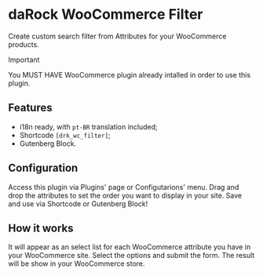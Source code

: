 # daRock WooCommerce Filter

Create custom search filter from Attributes for your WooCommerce products.

> [!IMPORTANT]  
> You MUST HAVE WooCommerce plugin already intalled in order to use this plugin.

## Features

- i18n ready, with `pt-BR` translation included;
- Shortcode `[drk_wc_filter]`;
- Gutenberg Block.

## Configuration

Access this plugin via Plugins' page or Configutarions' menu. Drag and drop the attributes to set the order you want to display in your site. Save and use via Shortcode or Gutenberg Block!

## How it works

It will appear as an select list for each WooCommerce attribute you have in your WooCommerce site. Select the options and submit the form. The result will be show in your WooCommerce store.
